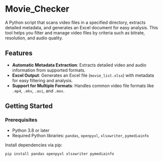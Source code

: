 # **Movie_Checker**

A Python script that scans video files in a specified directory, extracts detailed metadata, and generates an Excel document for easy analysis. This tool helps you filter and manage video files by criteria such as bitrate, resolution, and audio quality.

## **Features**  
- **Automatic Metadata Extraction**: Extracts detailed video and audio information from supported formats.  
- **Excel Output**: Generates an Excel file (`movie_list.xlsx`) with metadata for easy filtering and analysis.  
- **Support for Multiple Formats**: Handles common video file formats like `.mp4`, `.mkv`, `.avi`, and `.mov`.

## **Getting Started**

### **Prerequisites**  
- Python 3.8 or later  
- Required Python libraries: `pandas`, `openpyxl`, `xlsxwriter`, `pymediainfo`  

Install dependencies via pip:  
```bash
pip install pandas openpyxl xlsxwriter pymediainfo
